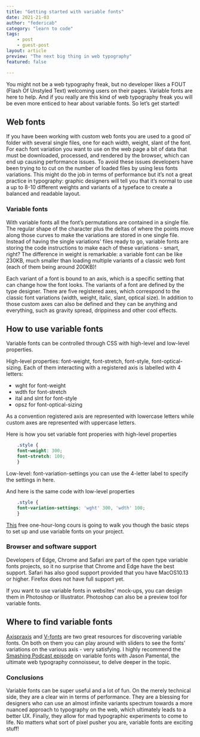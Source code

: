 ```yaml
---
title: "Getting started with variable fonts"
date: 2021-21-03
author: "federicab"
category: "learn to code"
tags:
    - post
    - guest-post
layout: article
preview: "The next big thing in web typography"
featured: false

---
```


You might not be a web typography freak, but no developer likes a FOUT (Flash Of Unstyled Text) welcoming users on their pages. Variable fonts are here to help. And if you really are this kind of web typography freak you will be even more enticed to hear about variable fonts. So let’s get started!

## Web fonts

If you have been working with custom web fonts you are used to a good ol’ folder with several single files, one for each width, weight, slant of the font. For each font variation you want to use on the web page a bit of data that must be downloaded, processed, and rendered by the browser, which can end up causing performance issues. To avoid these issues developers have been trying to to cut on the number of loaded files by using less fonts variations. This might do the job in terms of performance but it’s not a great practice in typography: graphic designers will tell you that it’s normal to use a up to 8-10 different weights and variants of a typeface to create a balanced and readable layout.

### Variable fonts

With variable fonts all the font’s permutations are contained in a single file. The regular shape of the character plus the deltas of where the points move along those curves to make the variations are stored in one single file. Instead of having the single variations' files ready to go, variable fonts are storing the code instructions to make each of these variations - smart, right? The difference in weight is remarkable: a variable font can be like 230KB, much smaller than loading multiple variants of a classic web font (each of them being around 200KB)!

Each variant of a font is bound to an axis, which is a specific setting that can change how the font looks. The variants of a font are defined by the type designer. There are five registered axes, which correspond to the classic font variations (width, weight, italic, slant, optical size). In addition to those custom axes can also be defined and they can be anything and everything, such as gravity spread, drippiness and other cool effects.


## How to use variable fonts

Variable fonts can be controlled through CSS with high-level and low-level properties.

High-level properties:  font-weight, font-stretch, font-style, font-optical-sizing. Each of them interacting with a registered axis is labelled with 4 letters: 

- wght for font-weight
- wdth for font-stretch
- ital and slnt for font-style
- opsz for font-optical-sizing

As a convention registered axis are represented with lowercase letters while custom axes are represented with uppercase letters. 

Here is how you set variable font properies with high-level properties 

```css 
    .style {
    font-weight: 300; 
    font-stretch: 100; 
    } 
```

Low-level: font-variation-settings you can use the 4-letter label to specify the settings in here. 
 
And here is the same code with low-level properties 

```css 
    .style {
    font-variation-settings: 'wght' 300, 'wdth' 100;  
    } 
```
[This](https://www.youtube.com/watch?v=9IFqv5uVP_c&t=2728s&ab_channel=EnvatoTuts%2B) free one-hour-long cours is going to walk you though the basic steps to set up and use variable fonts on your project.

### Browser and software support 

Developers of Edge, Chrome and Safari are part of the open type variable fonts projects, so it no surprise that Chrome and Edge have the best support. Safari has also good support provided that you have MacOS10.13 or higher. Firefox does not have full support yet.

If you want to use variable fonts in websites’ mock-ups, you can design them in Photoshop or Illustrator. Photoshop can also be a preview tool for variable fonts. 


## Where to find variable fonts

[Axispraxis](https://www.axis-praxis.org) and [V-fonts](https://v-fonts.com/) are two great resources for discovering variable fonts. On both on them you can play around with sliders to see the fonts’ variations on the various axis - very satisfying. I highly recommend  the [Smashing Podcast episode](https://www.smashingmagazine.com/2019/12/smashing-podcast-episode-5/) on variable fonts with Jason Pamental, the ultimate web typography connoisseur, to delve deeper in the topic. 

### Conclusions

Variable fonts can be super useful and a lot of fun. On the merely technical side, they are a clear win in terms of performance. They are a blessing for designers who can use an almost infinite variants spectrum towards a more nuanced approach to typography on the web, which ultimately leads to a better UX. Finally, they allow for mad typographic experiments to come to life. No matters what sort of pixel pusher you are, variable fonts are exciting stuff!